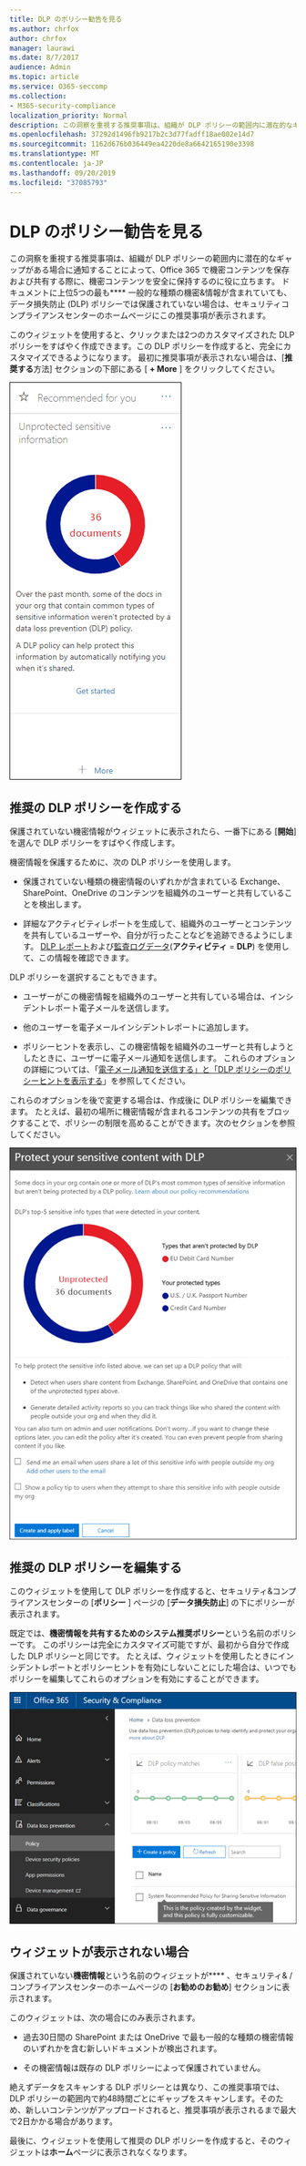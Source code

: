 ```yaml
---
title: DLP のポリシー勧告を見る
ms.author: chrfox
author: chrfox
manager: laurawi
ms.date: 8/7/2017
audience: Admin
ms.topic: article
ms.service: O365-seccomp
ms.collection:
- M365-security-compliance
localization_priority: Normal
description: この洞察を重視する推奨事項は、組織が DLP ポリシーの範囲内に潜在的なギャップがある場合に通知することによって、Office 365 で機密コンテンツを保存および共有する際に、機密コンテンツを安全に保持するのに役に立ちます。 ドキュメントに上位5つの最も一般的な種類の機密&amp;情報が含まれていても、DLP ポリシーによって保護されていない場合は、セキュリティコンプライアンスセンターのホームページにこの推奨事項が表示されます。
ms.openlocfilehash: 37292d1496fb9217b2c3d77fadff18ae002e14d7
ms.sourcegitcommit: 1162d676b036449ea4220de8a6642165190e3398
ms.translationtype: MT
ms.contentlocale: ja-JP
ms.lasthandoff: 09/20/2019
ms.locfileid: "37085793"
---
```

# <a name="get-started-with-dlp-policy-recommendations"></a>DLP のポリシー勧告を見る

この洞察を重視する推奨事項は、組織が DLP ポリシーの範囲内に潜在的なギャップがある場合に通知することによって、Office 365 で機密コンテンツを保存および共有する際に、機密コンテンツを安全に保持するのに役に立ちます。 ドキュメントに上位5つの最も**** 一般的な種類の機密&amp;情報が含まれていても、データ損失防止 (DLP) ポリシーでは保護されていない場合は、セキュリティコンプライアンスセンターのホームページにこの推奨事項が表示されます。 
  
このウィジェットを使用すると、クリックまたは2つのカスタマイズされた DLP ポリシーをすばやく作成できます。この DLP ポリシーを作成すると、完全にカスタマイズできるようになります。 最初に推奨事項が表示されない場合は、[**推奨する**方法] セクションの下部にある [ **+ More** ] をクリックしてください。 
  
![保護されていない機密情報という名前のウィジェット](media/91bc04d2-6eff-4294-8b73-b2d56d26ffc4.png)
  
## <a name="create-the-recommended-dlp-policy"></a>推奨の DLP ポリシーを作成する

保護されていない機密情報がウィジェットに表示されたら、一番下にある [**開始**] を選んで DLP ポリシーをすばやく作成します。 
  
機密情報を保護するために、次の DLP ポリシーを使用します。
  
- 保護されていない種類の機密情報のいずれかが含まれている Exchange、SharePoint、OneDrive のコンテンツを組織外のユーザーと共有していることを検出します。
    
- 詳細なアクティビティレポートを生成して、組織外のユーザーとコンテンツを共有しているユーザーや、自分が行ったことなどを追跡できるようにします。 [DLP レポート](view-the-dlp-reports.md)および[監査ログデータ](search-the-audit-log-in-security-and-compliance.md)(**アクティビティ** = **DLP**) を使用して、この情報を確認できます。
    
DLP ポリシーを選択することもできます。
  
- ユーザーがこの機密情報を組織外のユーザーと共有している場合は、インシデントレポート電子メールを送信します。
    
- 他のユーザーを電子メールインシデントレポートに追加します。
    
- ポリシーヒントを表示し、この機密情報を組織外のユーザーと共有しようとしたときに、ユーザーに電子メール通知を送信します。 これらのオプションの詳細については、「[電子メール通知を送信する」と「DLP ポリシーのポリシーヒントを表示する](use-notifications-and-policy-tips.md)」を参照してください。
    
これらのオプションを後で変更する場合は、作成後に DLP ポリシーを編集できます。 たとえば、最初の場所に機密情報が含まれるコンテンツの共有をブロックすることで、ポリシーの制限を高めることができます。次のセクションを参照してください。
  
![保護されていない機密情報という名前のウィジェットの設定](media/b6106cbd-1bed-4582-aaef-b678de470c9b.png)
  
## <a name="edit-the-recommended-dlp-policy"></a>推奨の DLP ポリシーを編集する

このウィジェットを使用して DLP ポリシーを作成すると、セキュリティ&amp;コンプライアンスセンターの [**ポリシー** ] ページの [**データ損失防止**] の下にポリシーが表示されます。 
  
既定では、**機密情報を共有するためのシステム推奨ポリシー**という名前のポリシーです。 このポリシーは完全にカスタマイズ可能ですが、最初から自分で作成した DLP ポリシーと同じです。 たとえば、ウィジェットを使用したときにインシデントレポートとポリシーヒントを有効にしないことにした場合は、いつでもポリシーを編集してこれらのオプションを有効にすることができます。
  
![機密情報を共有するためのシステム推奨ポリシー](media/2fc49f25-ec25-4433-add4-d60f73888f13.png)
  
## <a name="when-the-widget-does-and-does-not-appear"></a>ウィジェットが表示されない場合

保護されていない**機密情報**という名前のウィジェットが**** 、セキュリティ&amp; /コンプライアンスセンターのホームページの [**お勧めのお勧め**] セクションに表示されます。 
  
このウィジェットは、次の場合にのみ表示されます。
  
- 過去30日間の SharePoint または OneDrive で最も一般的な種類の機密情報のいずれかを含む新しいドキュメントが検出されます。
    
- その機密情報は既存の DLP ポリシーによって保護されていません。
    
絶えずデータをスキャンする DLP ポリシーとは異なり、この推奨事項では、DLP ポリシーの範囲内で約48時間ごとにギャップをスキャンします。そのため、新しいコンテンツがアップロードされると、推奨事項が表示されるまで最大で2日かかる場合があります。
  
最後に、ウィジェットを使用して推奨の DLP ポリシーを作成すると、そのウィジェットは**ホーム**ページに表示されなくなります。 
  


